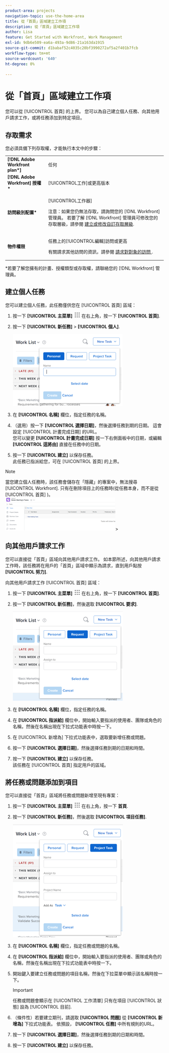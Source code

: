 ```yaml
---
product-area: projects
navigation-topic: use-the-home-area
title: 從「首頁」區域建立工作項
description: 從「首頁」區域建立工作項
author: Lisa
feature: Get Started with Workfront, Work Management
exl-id: 9db6e509-ea6a-493a-9d86-21a163da1915
source-git-commit: d1babaf52c4035c20bf3990272af5a2f401b7fcb
workflow-type: tm+mt
source-wordcount: '640'
ht-degree: 0%

---
```


# 從「首頁」區域建立工作項

<!--
<p data-mc-conditions="QuicksilverOrClassic.Draft mode">(NOTE: From Courtney: Need to rename)</p>
-->

您可以從 [!UICONTROL 首頁] 的上界。 您可以為自己建立個人任務、向其他用戶請求工作，或將任務添加到特定項目。

## 存取需求

您必須具備下列存取權，才能執行本文中的步驟：

<table style="table-layout:auto"> 
 <col> 
 <col> 
 <tbody> 
  <tr> 
   <td role="rowheader"><strong>[!DNL Adobe Workfront plan*]</strong></td> 
   <td> <p>任何</p> </td> 
  </tr> 
  <tr> 
   <td role="rowheader"><strong>[!DNL Adobe Workfront] 授權*</strong></td> 
   <td> <p>[!UICONTROL工作]或更高版本</p> </td> 
  </tr> 
  <tr> 
   <td role="rowheader"><strong>訪問級別配置*</strong></td> 
   <td> <p>[!UICONTROL工作器]</p> <p>注意：如果您仍無法存取，請詢問您的 [!DNL Workfront] 管理員。 若要了解 [!DNL Workfront] 管理員可修改您的存取層級，請參閱 <a href="../../../administration-and-setup/add-users/configure-and-grant-access/create-modify-access-levels.md" class="MCXref xref">建立或修改自訂存取層級</a>.</p> </td> 
  </tr> 
  <tr> 
   <td role="rowheader"><strong>物件權限</strong></td> 
   <td> <p>任務上的[!UICONTROL編輯]訪問或更高</p> <p>有關請求其他訪問的資訊，請參閱 <a href="../../../workfront-basics/grant-and-request-access-to-objects/request-access.md" class="MCXref xref">請求對對象的訪問 </a>.</p> </td> 
  </tr> 
 </tbody> 
</table>

&#42;若要了解您擁有的計畫、授權類型或存取權，請聯絡您的 [!DNL Workfront] 管理員。

## 建立個人任務

您可以建立個人任務，此任務僅供您在 [!UICONTROL 首頁] 區域：

1. 按一下 **[!UICONTROL 主菜單]** ![](assets/main-menu-icon.png) 在右上角，按一下 **[!UICONTROL 首頁]**.
1. 按一下 **[!UICONTROL 新任務]** > **[!UICONTROL 個人]**.

   ![](assets/creating-work-items-new-task-personal-nwe-350x228.png)

1. 在 **[!UICONTROL 名稱]** 欄位，指定任務的名稱。
1. （選用）按一下 **[!UICONTROL 選擇日期]**，然後選擇任務到期的日期。 這會設定 [!UICONTROL 計畫完成日期] 的URL。\
   您可以變更 **[!UICONTROL 計畫完成日期]** 按一下右側面板中的日期，或編輯 **[!UICONTROL 這將由]** 直接在任務中的日期。

1. 按一下 **[!UICONTROL 建立]** 以保存任務。\
   此任務已指派給您，可在 [!UICONTROL 首頁] 的上界。

>[!NOTE]
>
>當您建立個人任務時，該任務會儲存在「隱藏」的專案中，無法搜尋 [!UICONTROL Workfront]. 只有在刪除項目上的任務時(從任務本身，而不是從 [!UICONTROL 首頁] )。\
>![[!UICONTROL 個人任務項目]](assets/createworkitems-personal--project-350x105.png)>

## 向其他用戶請求工作

您可以直接從「首頁」區域向其他用戶請求工作。 如本節所述，向其他用戶請求工作時，該任務將在用戶的「首頁」區域中顯示為請求，直到用戶點按 **[!UICONTROL 努力]**.

向其他用戶請求工作 [!UICONTROL 首頁] 區域：

1. 按一下 **[!UICONTROL 主菜單]** ![](assets/main-menu-icon.png) 在右上角，按一下 **[!UICONTROL 首頁]**.
1. 按一下 **[!UICONTROL 新任務]**，然後選取 **[!UICONTROL 要求]**.

   ![](assets/creating-work-items-new-task-request-nwe-350x283.png)

1. 在 **[!UICONTROL 名稱]** 欄位，指定任務的名稱。
1. 在 **[!UICONTROL 指派給]** 欄位中，開始輸入要指派的使用者、團隊或角色的名稱，然後在名稱出現在下拉式功能表中時按一下。
1. 在 [!UICONTROL 新增為] 下拉式功能表中，選取要新增任務或問題。
1. 按一下 **[!UICONTROL 選擇日期]**，然後選擇任務到期的日期和時間。
1. 按一下 **[!UICONTROL 建立]** 以保存任務。\
   該任務在 [!UICONTROL 首頁] 指定用戶的區域。

## 將任務或問題添加到項目

您可以直接從「首頁」區域將任務或問題新增至現有專案：

1. 按一下 **[!UICONTROL 主菜單]** ![](assets/main-menu-icon.png) 在右上角，按一下 **首頁**.
1. 按一下 **[!UICONTROL 新任務]**，然後選取 **[!UICONTROL 項目任務]**.

   ![](assets/creating-work-items-new-project-task-nwe-350x358.png)

1. 在 **[!UICONTROL 名稱]** 欄位，指定任務或問題的名稱。
1. 在 **[!UICONTROL 指派給]** 欄位中，開始輸入要指派的使用者、團隊或角色的名稱，然後在名稱出現在下拉式功能表中時按一下。
1. 開始鍵入要建立任務或問題的項目名稱，然後在下拉菜單中顯示該名稱時按一下。

   >[!IMPORTANT]
   >
   >任務或問題會顯示在 [!UICONTROL 工作清單] 只有在項目 [!UICONTROL 狀態] 設為 [!UICONTROL 目前].

1. （條件性）若要建立期刊，請選取 **[!UICONTROL 問題]** 從 **[!UICONTROL 新增為]** 下拉式功能表。 依預設， **[!UICONTROL 任務]** 中所有規則的URL。

1. 按一下 **[!UICONTROL 選擇日期]**，然後選擇任務到期的日期和時間。
1. 按一下 **[!UICONTROL 建立]** 以保存任務。
